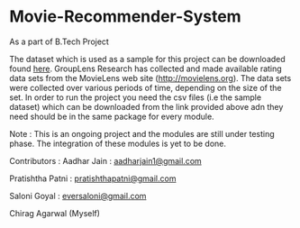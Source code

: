 # Movie-Recommender-System
As a part of B.Tech Project

The dataset which is used as a sample for this project can be downloaded found [here](http://files.grouplens.org/datasets/movielens/ml-20m.zip). 
GroupLens Research has collected and made available rating data sets from the MovieLens web site (http://movielens.org). 
The data sets were collected over various periods of time, depending on the size of the set. In order to run the project you need the csv 
files (i.e the sample dataset) which can be downloaded from the link provided above adn they need should be in the same package for every 
module.

Note : This is an ongoing project and the modules are still under testing phase. The integration of these modules is yet to be done.

Contributors :
Aadhar Jain : aadharjain1@gmail.com

Pratishtha Patni : pratishthapatni@gmail.com

Saloni Goyal : eversaloni@gmail.com

Chirag Agarwal (Myself)
